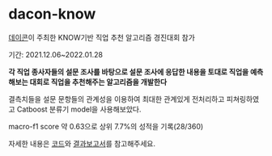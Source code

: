 # dacon-know

[데이콘](https://dacon.io/)이 주최한 KNOW기반 직업 추천 알고리즘 경진대회 참가

기간: 2021.12.06~2022.01.28

**각 직업 종사자들의 설문 조사를 바탕으로 설문 조사에 응답한 내용을 토대로 직업을 예측해보는 대회로 직업을 추천해주는 알고리즘을 개발한다**

결측치들을 설문 문항들의 관계성을 이용하여 최대한 관계있게 전처리하고 피쳐링하였고 Catboost 분류기 model을 사용해보았다.

macro-f1 score 약 0.63으로 상위 7.7%의 성적을 기록(28/360)

자세한 내용은 [코드](https://github.com/hwii-kk/dacon-know/tree/main/code)와 [결과보고서](https://github.com/hwii-kk/dacon-know/blob/main/know%20%EC%A7%81%EC%97%85%20%EC%B6%94%EC%B2%9C%20%EC%95%8C%EA%B3%A0%EB%A6%AC%EC%A6%98.pdf)를 참고해주세요.

